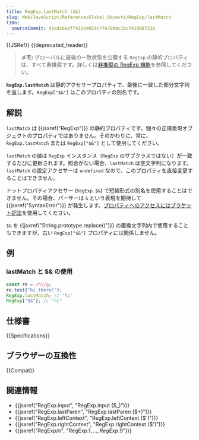 ```yaml
---
title: RegExp.lastMatch ($&)
slug: Web/JavaScript/Reference/Global_Objects/RegExp/lastMatch
l10n:
  sourceCommit: d1edcbabf7431e9929c77e70b0c1bc741d887236
---
```


{{JSRef}} {{deprecated_header}}

> **メモ:** グローバルに最後の一致状態を公開する `RegExp` の静的プロパティは、すべて非推奨です。詳しくは[非推奨の RegExp 機能](/ja/docs/Web/JavaScript/Reference/Deprecated_and_obsolete_features#regexp)を参照してください。

**`RegExp.lastMatch`** は静的アクセサープロパティで、最後に一致した部分文字列を返します。`RegExp["$&"]` はこのプロパティの別名です。

## 解説

`lastMatch` は {{jsxref("RegExp")}} の静的プロパティです。個々の正規表現オブジェクトのプロパティではありません。そのかわりに、常に、`RegExp.lastMatch` または `RegExp["$&"]` として使用してください。

`lastMatch` の値は `RegExp` インスタンス（`RegExp` のサブクラスではない）が一致するたびに更新されます。照合がない場合、`lastMatch` は空文字列になります。`lastMatch` の設定アクセサーは `undefined` なので、このプロパティを直接変更することはできません。

ドットプロパティアクセサー (`RegExp.$&`) で短縮形式の別名を使用することはできません。その場合、パーサーは `&` という表現を期待して {{jsxref("SyntaxError")}} が発生します。[プロパティへのアクセスにはブラケット記法](/ja/docs/Web/JavaScript/Reference/Operators/Property_accessors)を使用してください。

`$&` を {{jsxref("String.prototype.replace()")}} の置換文字列内で使用することもできますが、古い `RegExp["$&"]` プロパティには関係しません。

## 例

### lastMatch と $& の使用

```js
const re = /hi/g;
re.test("hi there!");
RegExp.lastMatch; // "hi"
RegExp["$&"]; // "hi"
```

## 仕様書

{{Specifications}}

## ブラウザーの互換性

{{Compat}}

## 関連情報

- {{jsxref("RegExp.input", "RegExp.input ($_)")}}
- {{jsxref("RegExp.lastParen", "RegExp.lastParen ($+)")}}
- {{jsxref("RegExp.leftContext", "RegExp.leftContext ($`)")}}
- {{jsxref("RegExp.rightContext", "RegExp.rightContext ($')")}}
- {{jsxref("RegExp/n", "RegExp.$1, …, RegExp.$9")}}
